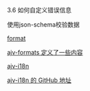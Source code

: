 3.6 如何自定义错误信息

使用json-schema校验数据

[format](https://ajv.js.org/guide/formats.html)

[ajv-formats 定义了一些内容](https://ajv.js.org/packages/ajv-formats.html)

[ajv-i18n](https://ajv.js.org/packages/ajv-i18n.html)

[ajv-i18n 的 GitHub 地址](https://github.com/ajv-validator/ajv-i18n)
